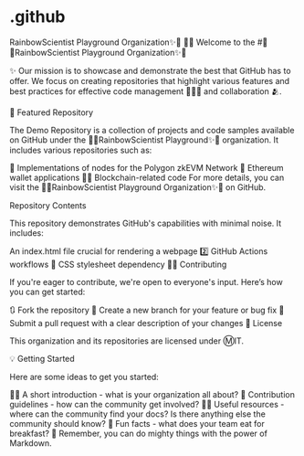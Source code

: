 # .github
RainbowScientist Playground Organization✨🌈
🙋‍♀️ Welcome to the #🌈✨RainbowScientist Playground Organization✨🌈

✨ Our mission is to showcase and demonstrate the best that GitHub has to offer. We focus on creating repositories that highlight various features and best practices for effective code management 👨🏽‍💼 and collaboration 🫂.

🍿 Featured Repository

The Demo Repository is a collection of projects and code samples available on GitHub under the 🌈✨RainbowScientist Playground✨🌈 organization. It includes various repositories such as:

🦄 Implementations of nodes for the Polygon zkEVM Network
🔷 Ethereum wallet applications
⛓️‍💥 Blockchain-related code
For more details, you can visit the 🌈✨RainbowScientist Playground Organization✨🌈 on GitHub.

Repository Contents

This repository demonstrates GitHub's capabilities with minimal noise. It includes:

An index.html file crucial for rendering a webpage
2️⃣ GitHub Actions workflows
🎼 CSS stylesheet dependency
👩‍💻 Contributing

If you're eager to contribute, we're open to everyone's input. Here’s how you can get started:

🔃 Fork the repository
🌿 Create a new branch for your feature or bug fix
📝 Submit a pull request with a clear description of your changes
🪪 License

This organization and its repositories are licensed under Ⓜ️IT.

💡 Getting Started

Here are some ideas to get you started:

🙋‍♀️ A short introduction - what is your organization all about?
🌈 Contribution guidelines - how can the community get involved?
👩‍💻 Useful resources - where can the community find your docs? Is there anything else the community should know?
🍿 Fun facts - what does your team eat for breakfast?
🧙 Remember, you can do mighty things with the power of Markdown.
